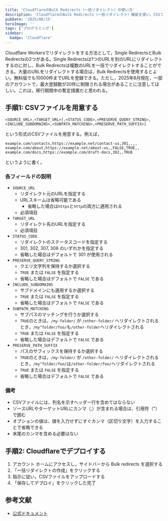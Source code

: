 ```yaml
---
title: 'CloudflareのBulk Redirects（一括リダイレクト）の使い方'
description: 'CloudflareのBulk Redirects（一括リダイレクト）機能を使い、CSVファイルを用いて複数のURLを一括でリダイレクト設定する手順やCSVの書き方、各項目の意味について解説します。'
pubDate: '2025/08/15'
heroImage: ''
tags: ['プログラミング']
sidebar:
  badge: 'Cloudflare'
---
```


Cloudflare Workersでリダイレクトをする方法として，Single RedirectsとBulk Redirectsの2つがある。Single Redirectsは1つのURLを別のURLにリダイレクトするのに対し、Bulk Redirectsは複数のURLを一括でリダイレクトすることができる。大量のURLをリダイレクトする場合は、Bulk Redirectsを使用するとよい。無料版でも10000件までURLを登録できる。ただし，2025年8月現在，一部のアカウントで，最大登録数が20件に制限される場合があることに注意してほしい。これは，移行期間中の暫定措置だと思われる。

## 手順1: CSVファイルを用意する
```plaintext
<SOURCE_URL>,<TARGET_URL>[,<STATUS_CODE>,<PRESERVE_QUERY_STRING>,<INCLUDE_SUBDOMAINS>,<SUBPATH_MATCHING>,<PRESERVE_PATH_SUFFIX>]
```
という形式のCSVファイルを用意する。例えば，
```csv filename="redirects.csv"
example.com/contacts,https://example.net/contact-us,301,,,,
example.com/about,https://example.net/about-us,,FALSE,TRUE,,
example.com/docs,https://example.com/draft-docs,302,,TRUE
```
というように書く。

### 各フィールドの説明

- `SOURCE_URL`
  - リダイレクト元のURLを指定する
  - URLスキームは省略可能である
    - 省略した場合は`https`と`http`の両方に適用される
  - 必須項目
- `TARGET_URL`
  - リダイレクト先のURLを指定する
  - 必須項目
- `STATUS_CODE`
  - リダイレクトのステータスコードを指定する
  - 301, 302, 307, 308 のいずれかを指定する
  - 省略した場合はデフォルトで 301 が使用される
- `PRESERVE_QUERY_STRING`
    - クエリ文字列を保持するか選択する
    - `TRUE` または `FALSE` を指定する
    - 省略した場合はデフォルトで `FALSE` である
- `INCLUDE_SUBDOMAINS`
    - サブドメインにも適用するか選択する
    - `TRUE` または `FALSE` を指定する
    - 省略した場合はデフォルトで `FALSE` である
- `SUBPATH_MATCHING`
    - サブパスのマッチングを行うか選択する
    - `TRUE`のときは，`/my-folder/` が `/other-folder/` へリダイレクトされるとき，`/my^folder/foo/`も`/other-folder`へリダイレクトされる
    - `TRUE` または `FALSE` を指定する
    - 省略した場合はデフォルトで `FALSE` である
- `PRESERVE_PATH_SUFFIX`
    - パスのサフィックスを保持するか選択する
    - `TRUE`のときは，`/my-folder/` が `/other-folder/` へリダイレクトされるとき，`/my^folder/foo/`は`/other-folder/foo/`へリダイレクトされる
    - `TRUE` または `FALSE` を指定する
    - 省略した場合はデフォルトで `FALSE` である

### 備考
- CSVファイルには、列名を示すヘッダー行を含めてはならない
- ソースURLやターゲットURLにカンマ（,）が含まれる場合は、引用符（"）で囲む
- オプションの値は、値を入力せずにすぐカンマ（区切り文字）を入力することで省略できる
- 末尾のカンマを含める必要はない

## 手順2: Cloudflareでデプロイする
1. アカウント ホームにアクセスし，サイドバーから Bulk redirects を選択する
2. 「一括リダイレクトの作成」をクリックする
3. 指示に従い，CSVファイルをアップロードする
4. 「保存してデプロイ」をクリックした完了

## 参考文献
- [公式ドキュメント](https://developers.cloudflare.com/rules/url-forwarding/bulk-redirects/)